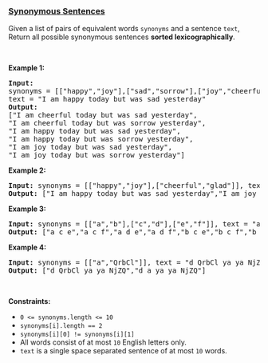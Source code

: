 ### [Synonymous Sentences](https://leetcode.com/problems/synonymous-sentences)

Given a list of pairs of equivalent words <code>synonyms</code> and a sentence <code>text</code>, Return all possible synonymous sentences <strong>sorted lexicographically</strong>.
<p>&nbsp;</p>
<p><strong>Example 1:</strong></p>

<pre>
<strong>Input:
</strong>synonyms = [[&quot;happy&quot;,&quot;joy&quot;],[&quot;sad&quot;,&quot;sorrow&quot;],[&quot;joy&quot;,&quot;cheerful&quot;]],
text = &quot;I am happy today but was sad yesterday&quot;
<strong>Output:
</strong>[&quot;I am cheerful today but was sad yesterday&quot;,
&quot;I am cheerful today but was sorrow yesterday&quot;,
&quot;I am happy today but was sad yesterday&quot;,
&quot;I am happy today but was sorrow yesterday&quot;,
&quot;I am joy today but was sad yesterday&quot;,
&quot;I am joy today but was sorrow yesterday&quot;]
</pre>

<p><strong>Example 2:</strong></p>

<pre>
<strong>Input:</strong> synonyms = [[&quot;happy&quot;,&quot;joy&quot;],[&quot;cheerful&quot;,&quot;glad&quot;]], text = &quot;I am happy today but was sad yesterday&quot;
<strong>Output:</strong> [&quot;I am happy today but was sad yesterday&quot;,&quot;I am joy today but was sad yesterday&quot;]
</pre>

<p><strong>Example 3:</strong></p>

<pre>
<strong>Input:</strong> synonyms = [[&quot;a&quot;,&quot;b&quot;],[&quot;c&quot;,&quot;d&quot;],[&quot;e&quot;,&quot;f&quot;]], text = &quot;a c e&quot;
<strong>Output:</strong> [&quot;a c e&quot;,&quot;a c f&quot;,&quot;a d e&quot;,&quot;a d f&quot;,&quot;b c e&quot;,&quot;b c f&quot;,&quot;b d e&quot;,&quot;b d f&quot;]
</pre>

<p><strong>Example 4:</strong></p>

<pre>
<strong>Input:</strong> synonyms = [[&quot;a&quot;,&quot;QrbCl&quot;]], text = &quot;d QrbCl ya ya NjZQ&quot;
<strong>Output:</strong> [&quot;d QrbCl ya ya NjZQ&quot;,&quot;d a ya ya NjZQ&quot;]
</pre>

<p>&nbsp;</p>
<p><strong>Constraints:</strong></p>

<ul>
	<li><code>0 &lt;=&nbsp;synonyms.length &lt;= 10</code></li>
	<li><code>synonyms[i].length == 2</code></li>
	<li><code>synonyms[i][0] != synonyms[i][1]</code></li>
	<li>All words consist of at most <code>10</code> English letters only.</li>
	<li><code>text</code>&nbsp;is a single space separated sentence of at most <code>10</code> words.</li>
</ul>

